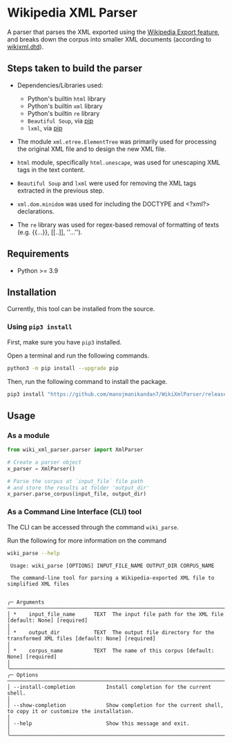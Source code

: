 # Wikipedia XML Parser

A parser that parses the XML exported using the [Wikipedia Export feature](https://en.wikipedia.org/wiki/Special:Export), and breaks down the corpus into smaller XML documents (according to [wikixml.dtd](resources/wikixml.dtd)). 

## Steps taken to build the parser

- Dependencies/Libraries used:
  - Python's builtin `html` library
  - Python's builtin `xml` library
  - Python's builtin `re` library
  - `Beautiful Soup`, via [pip](https://pypi.org/project/beautifulsoup4/)
  - `lxml`, via [pip](https://pypi.org/project/lxml/)

- The module `xml.etree.ElementTree` was primarily used for processing the original XML file and to design the new XML file.
- `html` module, specifically `html.unescape`, was used for unescaping XML tags in the text content.
- `Beautiful Soup` and `lxml` were used for removing the XML tags extracted in the previous step.
- `xml.dom.minidom` was used for including the DOCTYPE and &lt;?xml?&gt; declarations.
- The `re` library was used for regex-based removal of formatting of texts (e.g. {{...}}, [[..]], ''...'').

## Requirements

- Python >= 3.9

## Installation

Currently, this tool can be installed from the source. 

### Using `pip3 install`
First, make sure you have `pip3` installed.

Open a terminal and run the following commands.
```bash
python3 -m pip install --upgrade pip
```

Then, run the following command to install the package.
```bash
pip3 install "https://github.com/manojmanikandan7/WikiXmlParser/releases/latest/download/wiki_xml_parser-0.0.2-py3-none-any.whl"
```

## Usage

### As a module
```python
from wiki_xml_parser.parser import XmlParser

# Create a parser object
x_parser = XmlParser()

# Parse the corpus at `input_file` file path 
# and store the results at folder 'output_dir'
x_parser.parse_corpus(input_file, output_dir)
```


### As a Command Line Interface (CLI) tool
The CLI can be accessed through the command `wiki_parse`. 

Run the following for more information on the command
```bash
wiki_parse --help
```
```
 Usage: wiki_parse [OPTIONS] INPUT_FILE_NAME OUTPUT_DIR CORPUS_NAME                                                                                                                                                              
                                                                                                                                                                                                                                 
 The command-line tool for parsing a Wikipedia-exported XML file to simplified XML files                                                                                                                                         
                                                                                                                                                                                                                                 
                                                                                                                                                                                                                                 
╭─ Arguments ───────────────────────────────────────────────────────────────────────────────────────────────────────────────────────────────────────────────────────────────────────────────────────────────────────────────────╮
│ *    input_file_name      TEXT  The input file path for the XML file [default: None] [required]                                                                                                                               │
│ *    output_dir           TEXT  The output file directory for the transformed XML files [default: None] [required]                                                                                                            │
│ *    corpus_name          TEXT  The name of this corpus [default: None] [required]                                                                                                                                            │
╰───────────────────────────────────────────────────────────────────────────────────────────────────────────────────────────────────────────────────────────────────────────────────────────────────────────────────────────────╯
╭─ Options ─────────────────────────────────────────────────────────────────────────────────────────────────────────────────────────────────────────────────────────────────────────────────────────────────────────────────────╮
│ --install-completion          Install completion for the current shell.                                                                                                                                                       │
│ --show-completion             Show completion for the current shell, to copy it or customize the installation.                                                                                                                │
│ --help                        Show this message and exit.                                                                                                                                                                     │
╰───────────────────────────────────────────────────────────────────────────────────────────────────────────────────────────────────────────────────────────────────────────────────────────────────────────────────────────────╯
```
